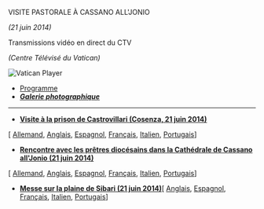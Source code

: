 VISITE PASTORALE À CASSANO ALL'JONIO

*(21 juin 2014)*

Transmissions vidéo en direct du CTV

*(Centre Télévisé du Vatican)*

![Vatican Player](/content/dam/francesco/images/img/player.jpg)

- [Programme](http://w2.vatican.va/content/francesco/fr/travels/2014/documents/papa-francesco-programma-cassano-all-jonio-2014.html)
- [***Galerie photographique***](http://www.photogallery.va/content/photogallery/fr/eventi/cassano-jonio2014.html)





* * *


- **[Visite à la prison de Castrovillari (Cosenza, 21 juin 2014)](/content/francesco/fr/speeches/2014/june/documents/papa-francesco_20140621_visita-pastorale-cassano-carcere.html)**

[ [Allemand](/content/francesco/de/speeches/2014/june/documents/papa-francesco_20140621_visita-pastorale-cassano-carcere.html), [Anglais](/content/francesco/en/speeches/2014/june/documents/papa-francesco_20140621_visita-pastorale-cassano-carcere.html), [Espagnol](/content/francesco/es/speeches/2014/june/documents/papa-francesco_20140621_visita-pastorale-cassano-carcere.html), [Français](/content/francesco/fr/speeches/2014/june/documents/papa-francesco_20140621_visita-pastorale-cassano-carcere.html), [Italien](/content/francesco/it/speeches/2014/june/documents/papa-francesco_20140621_visita-pastorale-cassano-carcere.html), [Portugais](/content/francesco/pt/speeches/2014/june/documents/papa-francesco_20140621_visita-pastorale-cassano-carcere.html)]

- **[Rencontre avec les prêtres diocésains dans la Cathédrale de Cassano all'Jonio (21 juin 2014)](/content/francesco/fr/speeches/2014/june/documents/papa-francesco_20140621_visita-pastorale-cassano-sacerdoti.html)**

[ [Allemand](/content/francesco/de/speeches/2014/june/documents/papa-francesco_20140621_visita-pastorale-cassano-sacerdoti.html), [Anglais](/content/francesco/en/speeches/2014/june/documents/papa-francesco_20140621_visita-pastorale-cassano-sacerdoti.html), [Espagnol](/content/francesco/es/speeches/2014/june/documents/papa-francesco_20140621_visita-pastorale-cassano-sacerdoti.html), [Français](/content/francesco/fr/speeches/2014/june/documents/papa-francesco_20140621_visita-pastorale-cassano-sacerdoti.html), [Italien](/content/francesco/it/speeches/2014/june/documents/papa-francesco_20140621_visita-pastorale-cassano-sacerdoti.html), [Portugais](/content/francesco/pt/speeches/2014/june/documents/papa-francesco_20140621_visita-pastorale-cassano-sacerdoti.html)]

- **[Messe sur la plaine de Sibari (21 juin 2014)](/content/francesco/fr/homilies/2014/documents/papa-francesco_20140621_cassano-omelia.html)**[ [Anglais](/content/francesco/en/homilies/2014/documents/papa-francesco_20140621_cassano-omelia.html), [Espagnol](/content/francesco/es/homilies/2014/documents/papa-francesco_20140621_cassano-omelia.html), [Français](/content/francesco/fr/homilies/2014/documents/papa-francesco_20140621_cassano-omelia.html), [Italien](/content/francesco/it/homilies/2014/documents/papa-francesco_20140621_cassano-omelia.html), [Portugais](/content/francesco/pt/homilies/2014/documents/papa-francesco_20140621_cassano-omelia.html)]